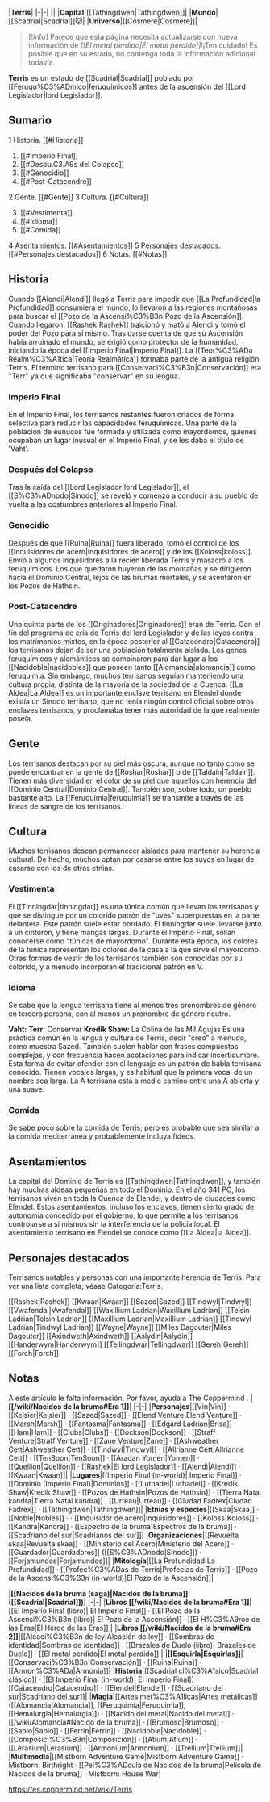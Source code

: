 

|**Terris**|
|-|-|
||
|**Capital**|[[Tathingdwen\|Tathingdwen]]|
|**Mundo**|[[Scadrial\|Scadrial]]🐱︎|
|**Universo**|[[Cosmere\|Cosmere]]|

> [!info] Parece que esta página necesita actualizarse con nueva información de *[[El metal perdido\|El metal perdido]]*!¡Ten cuidado! Es posible que en su estado, no contenga toda la información adicional todavía.

**Terris** es un estado de [[Scadrial\|Scadrial]] poblado por [[Feruqu%C3%ADmico\|feruquímicos]] antes de la ascensión del [[Lord Legislador\|lord Legislador]].

## Sumario

1 Historia. [[#Historia]] 

1. [[#Imperio Final]] 
1. [[#Despu.C3.A9s del Colapso]] 
1. [[#Genocidio]] 
1. [[#Post-Catacendre]] 


2 Gente. [[#Gente]] 
3 Cultura. [[#Cultura]] 

3. [[#Vestimenta]] 
3. [[#Idioma]] 
3. [[#Comida]] 


4 Asentamientos. [[#Asentamientos]] 
5 Personajes destacados. [[#Personajes destacados]] 
6 Notas. [[#Notas]] 


## Historia
Cuando [[Alendi\|Alendi]] llegó a Terris para impedir que [[La Profundidad\|la Profundidad]] consumiera el mundo, lo llevaron a las regiones montañosas para buscar el [[Pozo de la Ascensi%C3%B3n\|Pozo de la Ascensión]]. Cuando llegaron, [[Rashek\|Rashek]] traicionó y mató a Alendi y tomó el poder del Pozo para sí mismo. Tras darse cuenta de que su Ascensión había arruinado el mundo, se erigió como protector de la humanidad, iniciando la época del [[Imperio Final\|Imperio Final]].
La [[Teor%C3%ADa Realm%C3%A1tica\|Teoría Realmática]] formaba parte de la antigua religión Terris.
El término terrisano para [[Conservaci%C3%B3n\|Conservación]] era "Terr" ya que significaba "conservar" en su lengua.

### Imperio Final
En el Imperio Final, los terrisanos restantes fueron criados de forma selectiva para reducir las capacidades feruquímicas. Una parte de la población de eunucos fue formada y utilizada como mayordomos, quienes ocupaban un lugar inusual en el Imperio Final, y se les daba el título de 'Vaht'.

### Después del Colapso
Tras la caída del [[Lord Legislador\|lord Legislador]], el [[S%C3%ADnodo\|Sínodo]] se reveló y comenzó a conducir a su pueblo de vuelta a las costumbres anteriores al Imperio Final.

### Genocidio
Después de que [[Ruina\|Ruina]] fuera liberado, tomó el control de los [[Inquisidores de acero\|inquisidores de acero]] y de los [[Koloss\|koloss]]. Envió a algunos inquisidores a la recién liberada Terris y masacró a los feruquímicos. Los que quedaron huyeron de las montañas y se dirigieron hacia el Dominio Central, lejos de las brumas mortales, y se asentaron en los Pozos de Hathsin.

### Post-Catacendre
Una quinta parte de los [[Originadores\|Originadores]] eran de Terris.
Con el fin del programa de cría de Terris del lord Legislador y de las leyes contra los matrimonios mixtos, en la época posterior al [[Catacendro\|Catacendro]] los terrisanos dejan de ser una población totalmente aislada. Los genes feruquímicos y alománticos se combinaron para dar lugar a los [[Nacidoble\|nacidobles]] que poseen tanto [[Alomancia\|alomancia]] como feruquimia.
Sin embargo, muchos terrisanos seguían manteniendo una cultura propia, distinta de la mayoría de la sociedad de la Cuenca. [[La Aldea\|La Aldea]] es un importante enclave terrisano en Elendel donde existía un Sínodo terrisano; que no tenía ningún control oficial sobre otros enclaves terrisanos, y proclamaba tener más autoridad de la que realmente poseía.

## Gente
Los terrisanos destacan por su piel más oscura, aunque no tanto como se puede encontrar en la gente de [[Roshar\|Roshar]] o de [[Taldain\|Taldain]]. Tienen más diversidad en el color de su piel que aquellos con herencia del [[Dominio Central\|Dominio Central]]. También son, sobre todo, un pueblo bastante alto.
La [[Feruquimia\|feruquimia]] se transmite a través de las líneas de sangre de los terrisanos.


## Cultura
Muchos terrisanos desean permanecer aislados para mantener su herencia cultural. De hecho, muchos optan por casarse entre los suyos en lugar de casarse con los de otras etnias.

### Vestimenta
El [[Tinningdar\|tinningdar]] es una túnica común que llevan los terrisanos y que se distingue por un colorido patrón de "uves" superpuestas en la parte delantera. Este patrón suele estar bordado. El tinningdar suele llevarse junto a un cinturón, y tiene mangas largas. Durante el Imperio Final, solían conocerse como "túnicas de mayordomo". Durante esta época, los colores de la túnica representan los colores de la casa a la que sirve el mayordomo.
Otras formas de vestir de los terrisanos también son conocidas por su colorido, y a menudo incorporan el tradicional patrón en V. 

### Idioma
Se sabe que la lengua terrisana tiene al menos tres pronombres de género en tercera persona, con al menos un pronombre de género neutro.

**Vaht:**
**Terr:** Conservar
**Kredik Shaw:** La Colina de las Mil Agujas
Es una práctica común en la lengua y cultura de Terris, decir "creo" a menudo, como muestra Sazed. También suelen hablar con frases compuestas complejas, y con frecuencia hacen acotaciones para indicar incertidumbre. Esta forma de evitar ofender con el lenguaje es un patrón de habla terrisana conocido.
Tienen vocales largas, y es habitual que la primera vocal de un nombre sea larga.
La A terrisana está a medio camino entre una A abierta y una suave.

### Comida
Se sabe poco sobre la comida de Terris, pero es probable que sea similar a la comida mediterránea y probablemente incluya fideos.

## Asentamientos
La capital del Dominio de Terris es [[Tathingdwen\|Tathingdwen]], y también hay muchas aldeas pequeñas en todo el Dominio.
En el año 341 PC, los terrisanos viven en toda la Cuenca de Elendel, y dentro de ciudades como Elendel. Estos asentamientos, incluso los enclaves, tienen cierto grado de autonomía concedido por el gobierno, lo que permite a los terrisanos controlarse a sí mismos sin la interferencia de la policía local. El asentamiento terrisano en Elendel se conoce como [[La Aldea\|la Aldea]].

## Personajes destacados
Terrisanos notables y personas con una importante herencia de Terris. Para ver una lista completa, véase Categoría:Terris.


[[Rashek\|Rashek]]
[[Kwaan\|Kwaan]]
[[Sazed\|Sazed]]
[[Tindwyl\|Tindwyl]]
[[Vwafendal\|Vwafendal]]
[[Waxillium Ladrian\|Waxillium Ladrian]]
[[Telsin Ladrian\|Telsin Ladrian]]
[[Maxillium Ladrian\|Maxillium Ladrian]]
[[Tindwyl Ladrian\|Tindwyl Ladrian]]
[[Wayne\|Wayne]]
[[Miles Dagouter\|Miles Dagouter]]
[[Axindweth\|Axindweth]]
[[Aslydin\|Aslydin]]
[[Handerwym\|Handerwym]]
[[Tellingdwar\|Tellingdwar]]
[[Gereh\|Gereh]]
[[Forch\|Forch]]

## Notas

A este artículo le falta información. Por favor, ayuda a The Coppermind .
|**[[/wiki/Nacidos de la bruma#Era 1]]**|
|-|-|
|**Personajes**|[[Vin\|Vin]] · [[Kelsier\|Kelsier]] · [[Sazed\|Sazed]] · [[Elend Venture\|Elend Venture]] · [[Marsh\|Marsh]] · [[Fantasma\|Fantasma]] · [[Edgard Ladrian\|Brisa]] · [[Ham\|Ham]] · [[Clubs\|Clubs]] · [[Dockson\|Dockson]] · [[Straff Venture\|Straff Venture]] · [[Zane Venture\|Zane]] · [[Ashweather Cett\|Ashweather Cett]] · [[Tindwyl\|Tindwyl]] · [[Allrianne Cett\|Allrianne Cett]] · [[TenSoon\|TenSoon]] · [[Aradan Yomen\|Yomen]] · [[Quellion\|Quellion]] · [[Rashek\|El lord Legislador]] · [[Alendi\|Alendi]] · [[Kwaan\|Kwaan]]|
|**Lugares**|[[Imperio Final (in-world)\| Imperio Final]] · [[Dominio (Imperio Final)\|Dominios]] · [[Luthadel\|Luthadel]] · [[Kredik Shaw\|Kredik Shaw]] · [[Pozos de Hathsin\|Pozos de Hathsin]] · [[Tierra Natal kandra\|Tierra Natal kandra]] · [[Urteau\|Urteau]] · [[Ciudad Fadrex\|Ciudad Fadrex]] · [[Tathingdwen\|Tathingdwen]]|
|**Etnias y especies**|[[Skaa\|Skaa]] · [[Noble\|Nobles]] ·  · [[Inquisidor de acero\|Inquisidores]] · [[Koloss\|Koloss]] · [[Kandra\|Kandra]] · [[Espectro de la bruma\|Espectros de la bruma]] · [[Scadriano del sur\|Scadrianos del sur]]|
|**Organizaciones**|[[Revuelta skaa\|Revuelta skaa]] · [[Ministerio del Acero\|Ministerio del Acero]] · [[Guardador\|Guardadores]] ([[S%C3%ADnodo\|Sínodo]]) · [[Forjamundos\|Forjamundos]]|
|**Mitología**|[[La Profundidad\|La Profundidad]] · [[Profec%C3%ADas de Terris\|Profecías de Terris]] · [[Pozo de la Ascensi%C3%B3n (in-world)\|El Pozo de la Ascensión]]|

|**[[Nacidos de la bruma (saga)\|Nacidos de la bruma]] ([[Scadrial\|Scadrial]])**|
|-|-|
|**Libros [[/wiki/Nacidos de la bruma#Era 1]]**|[[El Imperio Final (libro)\| El Imperio Final]] · [[El Pozo de la Ascensi%C3%B3n (libro)\| El Pozo de la Ascensión]] · [[El H%C3%A9roe de las Eras\|El Héroe de las Eras]] |
|**Libros [[/wiki/Nacidos de la bruma#Era 2]]**|[[Aleaci%C3%B3n de ley\|Aleación de ley]] · [[Sombras de identidad\|Sombras de identidad]] · [[Brazales de Duelo (libro)\| Brazales de Duelo]] · [[El metal perdido\|El metal perdido]]  |
|**[[Esquirla\|Esquirlas]]**|[[Conservaci%C3%B3n\|Conservación]] · [[Ruina\|Ruina]] · [[Armon%C3%ADa\|Armonía]]|
|**Historia**|[[Scadrial cl%C3%A1sico\|Scadrial clásico]] · [[El Imperio Final (in-world)\| El Imperio Final]] · [[Catacendro\|Catacendro]] · [[Elendel\|Elendel]] · [[Scadriano del sur\|Scadriano del sur]]|
|**Magia**|[[Artes met%C3%A1licas\|Artes metálicas]] ([[Alomancia\|Alomancia]], [[Feruquimia\|Feruquimia]], [[Hemalurgia\|Hemalurgia]]) · [[Nacido del metal\|Nacido del metal]] · [[/wiki/Alomancia#Nacido de la bruma]] · [[Brumoso\|Brumoso]] · [[Sabio\|Sabio]] · [[Ferrin\|Ferrin]] · [[Nacidoble\|Nacidoble]] · [[Composici%C3%B3n\|Composición]] · [[Atium\|Atium]] · [[Lerasium\|Lerasium]] · [[Armonium\|Armonium]] · [[Trellium\|Trellium]]|
|**Multimedia**|[[Mistborn Adventure Game\|Mistborn Adventure Game‎‎]] · Mistborn: Birthright · [[Pel%C3%ADcula de Nacidos de la bruma\|Película de Nacidos de la bruma]] · Mistborn: House War|



https://es.coppermind.net/wiki/Terris